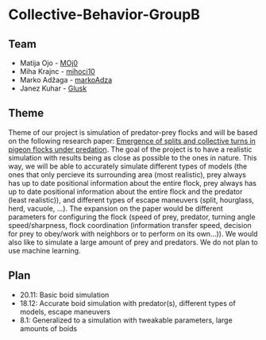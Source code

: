 # Collective-Behavior-GroupB

## Team

- Matija Ojo - [MOj0](https://github.com/MOj0)
- Miha Krajnc - [mihoci10](https://github.com/mihoci10)
- Marko Adžaga - [markoAdza](https://github.com/markoAdza)
- Janez Kuhar  - [Glusk](https://github.com/Glusk)


## Theme

Theme of our project is simulation of predator-prey flocks and will be based on the following research paper: [Emergence of splits and collective turns in pigeon flocks under predation](https://royalsocietypublishing.org/doi/10.1098/rsos.211898).
The goal of the project is to have a realistic simulation with results being as close as possible to the ones in nature.
This way, we will be able to accurately simulate different types of models (the ones that only percieve its surrounding area (most realistic), prey always has up to date positional information about the entire flock, prey always has up to date positional information about the entire flock and the predator (least realistic)), and different types of escape maneuvers (split, hourglass, herd, vacuole, ...).
The expansion on the paper would be different parameters for configuring the flock (speed of prey, predator, turning angle speed/sharpness, flock coordination (information transfer speed, decision for prey to obey/work with neighbors or to perform on its own...)).
We would also like to simulate a large amount of prey and predators.
We do not plan to use machine learning.

## Plan

- 20.11: Basic boid simulation
- 18.12: Accurate boid simulation with predator(s), different types of models, escape maneuvers
- 8.1: Generalized to a simulation with tweakable parameters, large amounts of boids